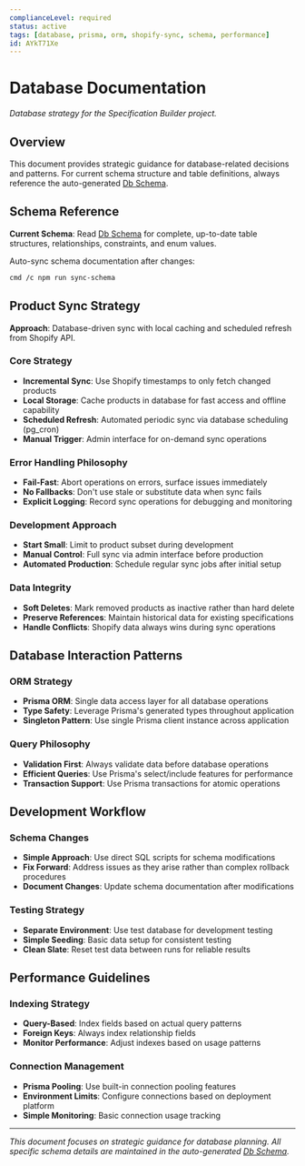 ```yaml
---
complianceLevel: required
status: active
tags: [database, prisma, orm, shopify-sync, schema, performance]
id: AYkT71Xe
---
```


# Database Documentation

*Database strategy for the Specification Builder project.*

<!-- AI_QUICK_REF
Overview: This document establishes the database architecture strategy for the Specification Builder project with these key com...
Key Rules: Prisma ORM singleton (line 46), Fail-fast sync errors (line 29), Forward-fix schema (line 57), Database transactions (line 53)
Avoid: Fallback data on sync failures, Complex rollback procedures, Multiple Prisma instances, Hard deleting products
-->

## Overview

This document provides strategic guidance for database-related decisions and patterns. For current schema structure and table definitions, always reference the auto-generated [Db Schema](../project/db-schema.md).

## Schema Reference

**Current Schema**: Read [Db Schema](../project/db-schema.md) for complete, up-to-date table structures, relationships, constraints, and enum values.

Auto-sync schema documentation after changes:
```bash
cmd /c npm run sync-schema
```

## Product Sync Strategy

**Approach**: Database-driven sync with local caching and scheduled refresh from Shopify API.

### Core Strategy
- **Incremental Sync**: Use Shopify timestamps to only fetch changed products
- **Local Storage**: Cache products in database for fast access and offline capability
- **Scheduled Refresh**: Automated periodic sync via database scheduling (pg_cron)
- **Manual Trigger**: Admin interface for on-demand sync operations

### Error Handling Philosophy
- **Fail-Fast**: Abort operations on errors, surface issues immediately
- **No Fallbacks**: Don't use stale or substitute data when sync fails
- **Explicit Logging**: Record sync operations for debugging and monitoring

### Development Approach
- **Start Small**: Limit to product subset during development
- **Manual Control**: Full sync via admin interface before production
- **Automated Production**: Schedule regular sync jobs after initial setup

### Data Integrity
- **Soft Deletes**: Mark removed products as inactive rather than hard delete
- **Preserve References**: Maintain historical data for existing specifications
- **Handle Conflicts**: Shopify data always wins during sync operations

## Database Interaction Patterns

### ORM Strategy
- **Prisma ORM**: Single data access layer for all database operations
- **Type Safety**: Leverage Prisma's generated types throughout application
- **Singleton Pattern**: Use single Prisma client instance across application

### Query Philosophy
- **Validation First**: Always validate data before database operations
- **Efficient Queries**: Use Prisma's select/include features for performance
- **Transaction Support**: Use Prisma transactions for atomic operations

## Development Workflow

### Schema Changes
- **Simple Approach**: Use direct SQL scripts for schema modifications
- **Fix Forward**: Address issues as they arise rather than complex rollback procedures
- **Document Changes**: Update schema documentation after modifications

### Testing Strategy
- **Separate Environment**: Use test database for development testing
- **Simple Seeding**: Basic data setup for consistent testing
- **Clean Slate**: Reset test data between runs for reliable results

## Performance Guidelines

### Indexing Strategy
- **Query-Based**: Index fields based on actual query patterns
- **Foreign Keys**: Always index relationship fields
- **Monitor Performance**: Adjust indexes based on usage patterns

### Connection Management
- **Prisma Pooling**: Use built-in connection pooling features
- **Environment Limits**: Configure connections based on deployment platform
- **Simple Monitoring**: Basic connection usage tracking

---

*This document focuses on strategic guidance for database planning. All specific schema details are maintained in the auto-generated [Db Schema](../project/db-schema.md).*
